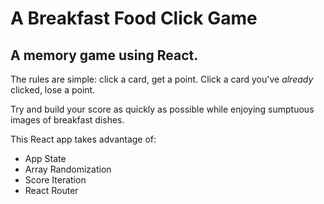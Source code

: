 # A Breakfast Food Click Game

## A memory game using React.

The rules are simple: click a card, get a point. Click a card you've _already_ clicked, lose a point. 

Try and build your score as quickly as possible while enjoying sumptuous images of breakfast dishes. 

This React app takes advantage of: 

- App State
- Array Randomization
- Score Iteration
- React Router
